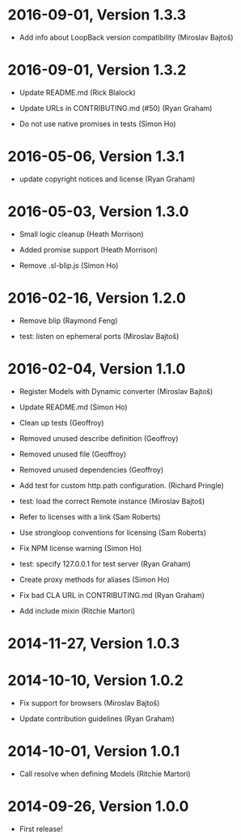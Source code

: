 2016-09-01, Version 1.3.3
=========================

 * Add info about LoopBack version compatibility (Miroslav Bajtoš)


2016-09-01, Version 1.3.2
=========================

 * Update README.md (Rick Blalock)

 * Update URLs in CONTRIBUTING.md (#50) (Ryan Graham)

 * Do not use native promises in tests (Simon Ho)


2016-05-06, Version 1.3.1
=========================

 * update copyright notices and license (Ryan Graham)


2016-05-03, Version 1.3.0
=========================

 * Small logic cleanup (Heath Morrison)

 * Added promise support (Heath Morrison)

 * Remove .sl-blip.js (Simon Ho)


2016-02-16, Version 1.2.0
=========================

 * Remove blip (Raymond Feng)

 * test: listen on ephemeral ports (Miroslav Bajtoš)


2016-02-04, Version 1.1.0
=========================

 * Register Models with Dynamic converter (Miroslav Bajtoš)

 * Update README.md (Simon Ho)

 * Clean up tests (Geoffroy)

 * Removed unused describe definition (Geoffroy)

 * Removed unused file (Geoffroy)

 * Removed unused dependencies (Geoffroy)

 * Add test for custom http.path configuration. (Richard Pringle)

 * test: load the correct Remote instance (Miroslav Bajtoš)

 * Refer to licenses with a link (Sam Roberts)

 * Use strongloop conventions for licensing (Sam Roberts)

 * Fix NPM license warning (Simon Ho)

 * test: specify 127.0.0.1 for test server (Ryan Graham)

 * Create proxy methods for aliases (Simon Ho)

 * Fix bad CLA URL in CONTRIBUTING.md (Ryan Graham)

 * Add include mixin (Ritchie Martori)


2014-11-27, Version 1.0.3
=========================



2014-10-10, Version 1.0.2
=========================

 * Fix support for browsers (Miroslav Bajtoš)

 * Update contribution guidelines (Ryan Graham)


2014-10-01, Version 1.0.1
=========================

 * Call resolve when defining Models (Ritchie Martori)


2014-09-26, Version 1.0.0
=========================

 * First release!
